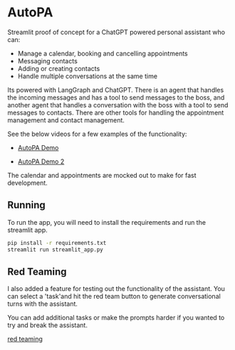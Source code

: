 # AutoPA

Streamlit proof of concept for a ChatGPT powered personal assistant who can:

- Manage a calendar, booking and cancelling appointments
- Messaging contacts
- Adding or creating contacts
- Handle multiple conversations at the same time

Its powered with LangGraph and ChatGPT. There is an agent that handles the incoming messages and has a tool to send messages to the boss, and another agent that handles a conversation with the boss with a tool to send messages to contacts. There are other tools for handling the appointment management and contact management.

See the below videos for a few examples of the functionality:


- [AutoPA Demo](/examples/2024-05-29%2019-32-08.mp4)

- [AutoPA Demo 2](/examples/2024-05-29%2019-37-57.mp4)

The calendar and appointments are mocked out to make for fast development.

## Running

To run the app, you will need to install the requirements and run the streamlit app.

```bash
pip install -r requirements.txt
streamlit run streamlit_app.py
```

## Red Teaming

I also added a feature for testing out the functionality of the assistant. You can select a 'task'and hit the red team button to generate conversational turns with the assistant.

You can add additional tasks or make the prompts harder if you wanted to try and break the assistant.

[red teaming](/examples/image.png)






